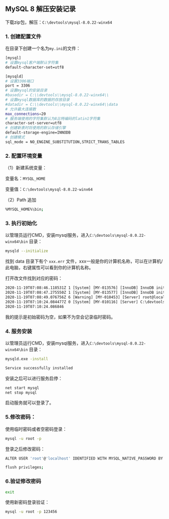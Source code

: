 <!-- ---
title: MySQL8-解压安装
tags:
  - SQL
  - MySQL
categories: MySQL
summary: 本文整理MySQL8-解压安装。
keywords: 'java,mysql8,mysql8 解压安装,mysql8 安装,mysql8 授权'
author: Small-Rose /张小菜
abbrlink: c358a914
date: 2020-11-24 23:00:00
---

 -->
## MySQL 8 解压安装记录

下载zip包，解压：`C:\devtools\mysql-8.0.22-winx64`

### 1. 创建配置文件

在目录下创建一个名为`my.ini`的文件：

```bash
[mysql]
# 设置mysql客户端默认字符集
default-character-set=utf8

[mysqld]
# 设置3306端口
port = 3306
# 设置mysql的安装目录
#basedir = C:\\devtools\\mysql-8.0.22-winx64\\
# 设置mysql数据库的数据的存放目录
#datadir = C:\\devtools\\mysql-8.0.22-winx64\\data
# 允许最大连接数
max_connections=20
# 服务端使用的字符集默认为8比特编码的latin1字符集
character-set-server=utf8
# 创建新表时将使用的默认存储引擎
default-storage-engine=INNODB
# 创建模式
sql_mode = NO_ENGINE_SUBSTITUTION,STRICT_TRANS_TABLES
```

### 2. 配置环境变量

（1）新建系统变量：

变量名：`MYSQL_HOME`

变量值：`C:\devtools\mysql-8.0.22-winx64`

（2）Path 追加

```bash
%MYSQL_HOME%\bin;
```


### 3. 执行初始化

以管理员运行CMD，安装mysql服务，进入`C:\devtools\mysql-8.0.22-winx64\bin` 目录：

```bash
mysqld --initialize
```
找到 data 目录下有个 `xxx.err` 文件，xxx一般是你的计算机名称，可以在计算机/此电脑，右键属性可以看到你的计算机名称。

打开改文件找到对应的密码：

```txt
2020-11-19T07:08:46.118531Z 1 [System] [MY-013576] [InnoDB] InnoDB initialization has started.
2020-11-19T07:08:47.275550Z 1 [System] [MY-013577] [InnoDB] InnoDB initialization has ended.
2020-11-19T07:08:49.076756Z 6 [Warning] [MY-010453] [Server] root@localhost is created with an empty password ! Please consider switching off the --initialize-insecure option.
2020-11-19T07:10:24.084477Z 0 [System] [MY-010116] [Server] C:\devtools\mysql-8.0.22-winx64\bin\mysqld.exe (mysqld 8.0.22) starting as process 6500
2020-11-19T07:10:24.086846
```
我的提示是初始密码为空，如果不为空会记录临时密码。


### 4. 服务安装

以管理员运行CMD，安装mysql服务，进入`C:\devtools\mysql-8.0.22-winx64\bin` 目录：

```bash
mysqld.exe -install
```
```txt
Service successfully installed
```
安装之后可以进行服务启停：

```bash
net start mysql
net stop mysql
```

启动服务就可以登录了。


### 5.修改密码：

使用临时密码或者空密码登录：
```bash
mysql -u root -p 
```
登录之后修改密码：

```bash
ALTER USER 'root'@'localhost' IDENTIFIED WITH MYSQL_NATIVE_PASSWORD BY '123456';

flush privileges;
```

### 6.验证修改密码

```bash
exit
```
使用新密码登录验证：

```bash
mysql -u root -p 123456
```


